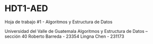 # HDT1-AED
Hoja de trabajo #1 - Algoritmos y Estructura de Datos

Universidad del Valle de Guatemala
Algoritmos y Estructura de Datos – sección 40
Roberto Barreda - 23354
Lingna Chen - 231173
